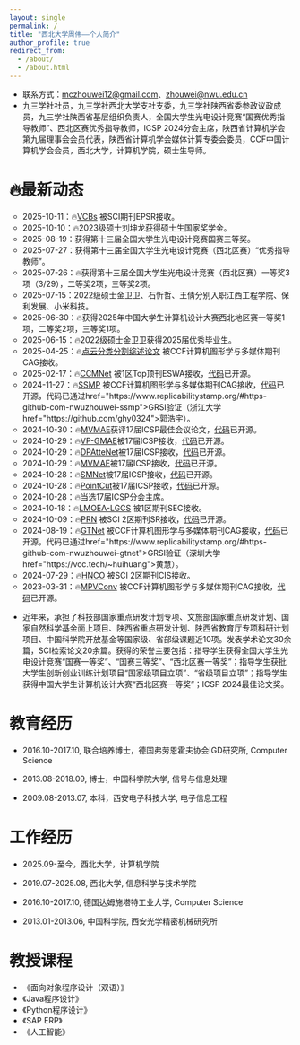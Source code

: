 ```yaml
---
layout: single
permalink: /
title: "西北大学周伟——个人简介"
author_profile: true
redirect_from: 
  - /about/
  - /about.html
---
```



- 联系方式：[mczhouwei12@gmail.com](mailto:mczhouwei12@gmail.com)、[zhouwei@nwu.edu.cn](mailto:zhouwei@nwu.edu.cn)
- 九三学社社员，九三学社西北大学支社支委，九三学社陕西省委参政议政成员，九三学社陕西省基层组织负责人，全国大学生光电设计竞赛“国赛优秀指导教师”、西北区赛优秀指导教师，ICSP 2024分会主席，陕西省计算机学会第九届理事会会员代表，陕西省计算机学会媒体计算专委会委员，CCF中国计算机学会会员，西北大学，计算机学院，硕士生导师。

🔥最新动态
======
<ul type="circle">
  <li>2025-10-11：🔥<a href="https://www.sciencedirect.com/science/article/pii/S0378779625009551">VCBs</a> 被SCI期刊EPSR接收。</li>
  <li>2025-10-10：🔥2023级硕士刘坤龙获得硕士生国家奖学金。 </li>
  <li>2025-08-19：获得第十三届全国大学生光电设计竞赛国赛三等奖。 </li>
  <li>2025-07-27：获得第十三届全国大学生光电设计竞赛（西北区赛）“优秀指导教师”。</li>
  <li>2025-07-26：🔥获得第十三届全国大学生光电设计竞赛（西北区赛）一等奖3项（3/29），二等奖2项，三等奖2项。</li>
  <li>2025-07-15：2022级硕士金卫卫、石忻哲、王倩分别入职江西工程学院、保利发展、小米科技。</li>
  <li>2025-06-30：🔥获得2025年中国大学生计算机设计大赛西北地区赛一等奖1项，二等奖2项，三等奖1项。</li>
  <li>2025-06-15：🔥2022级硕士金卫卫获得2025届优秀毕业生。</li>
  <li>2025-04-25：🔥<a href="https://www.sciencedirect.com/science/article/abs/pii/S0097849325000792">点云分类分割综述论文</a> 被CCF计算机图形学与多媒体期刊CAG接收。</li>
  <li>2025-02-17：🔥<a href="https://www.sciencedirect.com/science/article/abs/pii/S0957417425005822">CCMNet</a> 被1区Top顶刊ESWA接收，<a href="https://github.com/NWUzhouwei/CCMNet">代码</a>已开源。</li>
  <li>2024-11-27：🔥<a href="https://www.sciencedirect.com/science/article/abs/pii/S0097849324002772">SSMP</a> 被CCF计算机图形学与多媒体期刊CAG接收，<a href="https://github.com/NWUzhouwei/SSMP">代码</a>已开源，代码已通过href="https://www.replicabilitystamp.org/#https-github-com-nwuzhouwei-ssmp">GRSI</a>验证（浙江大学href="https://github.com/ghy0324">郭浩宇</a>）。</li>
  <li>2024-10-30：🔥<a href="https://ieeexplore.ieee.org/abstract/document/10846141">MVMAE</a>获评17届ICSP最佳会议论文，<a href="https://github.com/NWUzhouwei/MVMAE">代码</a>已开源。</li>
  <li>2024-10-29：🔥<a href="https://ieeexplore.ieee.org/abstract/document/10846277">VP-GMAE</a>被17届ICSP接收，<a href="https://github.com/NWUzhouwei/VP-GMAE">代码</a>已开源。</li>
  <li>2024-10-29：🔥<a href="https://ieeexplore.ieee.org/abstract/document/10846792">DPAtteNet</a>被17届ICSP接收，<a href="https://github.com/NWUzhouwei/DPAtteNet">代码</a>已开源。</li>
  <li>2024-10-29：🔥<a href="https://ieeexplore.ieee.org/abstract/document/10846141">MVMAE</a>被17届ICSP接收，<a href="https://github.com/NWUzhouwei/MVMAE">代码</a>已开源。</li>
  <li>2024-10-28：🔥<a href="https://ieeexplore.ieee.org/abstract/document/10846575">SMNet</a>被17届ICSP接收，<a href="https://github.com/NWUzhouwei/SMNet">代码</a>已开源。</li>
  <li>2024-10-28：🔥<a href="https://ieeexplore.ieee.org/abstract/document/10846390/">PointCut</a>被17届ICSP接收，<a href="https://github.com/NWUzhouwei/PointCut">代码</a>已开源。</li>
  <li>2024-10-28：🔥当选17届ICSP分会主席。</li>
  <li>2024-10-18：🔥<a href="https://www.sciencedirect.com/science/article/abs/pii/S2210650224003018">LMOEA-LGCS</a> 被1区期刊SEC接收。</li>
  <li>2024-10-09：🔥<a href="https://www.nature.com/articles/s41598-024-72368-1">PRN</a> 被SCI 2区期刊SR接收，<a href="https://github.com/albestobe/PRN">代码</a>已开源。</li>
  <li>2024-08-19：🔥<a href="https://www.sciencedirect.com/science/article/abs/pii/S0097849324001857">GTNet</a> 被CCF计算机图形学与多媒体期刊CAG接收，<a href="https://github.com/NWUzhouwei/GTNet">代码</a>已开源，代码已通过href="https://www.replicabilitystamp.org/#https-github-com-nwuzhouwei-gtnet">GRSI</a>验证（深圳大学href="https://vcc.tech/~huihuang">黄慧</a>）。</li>
  <li>2024-07-29：🔥<a href="https://link.springer.com/article/10.1007/s40747-024-01600-2">HNCO</a> 被SCI 2区期刊CIS接收。</li>
  <li>2023-03-31：🔥<a href="https://www.sciencedirect.com/science/article/abs/pii/S0097849323000377">MPVConv</a> 被CCF计算机图形学与多媒体期刊CAG接收，<a href="https://github.com/NWUzhouwei/MPVConv">代码</a>已开源。</li>
</ul>

- 近年来，承担了科技部国家重点研发计划专项、文旅部国家重点研发计划、国家自然科学基金面上项目、陕西省重点研发计划、陕西省教育厅专项科研计划项目、中国科学院开放基金等国家级、省部级课题近10项。发表学术论文30余篇，SCI检索论文20余篇。获得的荣誉主要包括：指导学生获得全国大学生光电设计竞赛“国赛一等奖”、“国赛三等奖”、“西北区赛一等奖”；指导学生获批大学生创新创业训练计划项目“国家级项目立项”、“省级项目立项”；指导学生获得中国大学生计算机设计大赛“西北区赛一等奖”；ICSP 2024最佳论文奖。


教育经历
======
- 2016.10-2017.10, 联合培养博士，德国弗劳恩霍夫协会IGD研究所, Computer Science

- 2013.08-2018.09, 博士，中国科学院大学, 信号与信息处理

- 2009.08-2013.07, 本科，西安电子科技大学, 电子信息工程

工作经历
======
- 2025.09-至今，西北大学，计算机学院

- 2019.07-2025.08, 西北大学, 信息科学与技术学院

- 2016.10-2017.10, 德国达姆施塔特工业大学, Computer Science

- 2013.01-2013.06, 中国科学院, 西安光学精密机械研究所


教授课程
======

- 《面向对象程序设计（双语）》
- 《Java程序设计》
- 《Python程序设计》
- 《SAP ERP》
- 《人工智能》
